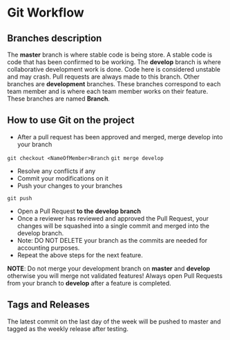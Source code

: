 Git Workflow
=============

Branches description
--------------------

The **master** branch is where stable code is being store. A stable code is code that has been confirmed to be working.
The **develop** branch is where collaborative development work is done. Code here is considered unstable and may crash. Pull requests are always made to this branch.
Other branches are **development** branches. These branches correspond to each team member and is where each team member works on their feature. These branches are named **<NameOfMember>Branch**.

How to use Git on the project
-----------------------------

- After a pull request has been approved and merged, merge develop into your branch

```git checkout <NameOfMember>Branch```
```git merge develop```

- Resolve any conflicts if any
- Commit your modifications on it
- Push your changes to your branches

```git push```

- Open a Pull Request **to the develop branch**
- Once a reviewer has reviewed and approved the Pull Request, your changes will be squashed into a single commit and merged into the develop branch.
- Note: DO NOT DELETE your branch as the commits are needed for accounting purposes.
- Repeat the above steps for the next feature.

**NOTE**: Do not merge your development branch on **master** and **develop** otherwise you will merge not validated features! Always open Pull Requests from your branch to **develop** after a feature is completed.

Tags and Releases
------------------

The latest commit on the last day of the week will be pushed to master and tagged as the weekly release after testing.